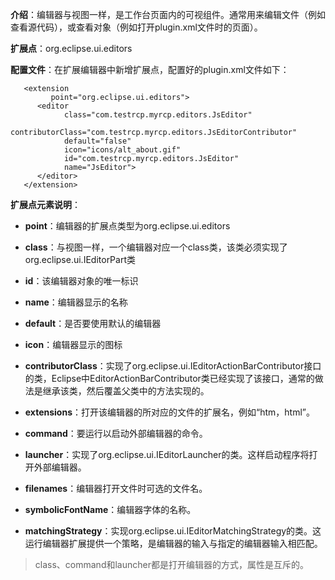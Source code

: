 **介绍**：编辑器与视图一样，是工作台页面内的可视组件。通常用来编辑文件（例如查看源代码），或查看对象（例如打开plugin.xml文件时的页面）。

**扩展点**：org.eclipse.ui.editors

**配置文件**：在扩展编辑器中新增扩展点，配置好的plugin.xml文件如下：

```
   <extension
         point="org.eclipse.ui.editors">
      <editor
            class="com.testrcp.myrcp.editors.JsEditor"
            contributorClass="com.testrcp.myrcp.editors.JsEditorContributor"
            default="false"
            icon="icons/alt_about.gif"
            id="com.testrcp.myrcp.editors.JsEditor"
            name="JsEditor">
      </editor>
   </extension>
```

**扩展点元素说明**：

* **point**：编辑器的扩展点类型为org.eclipse.ui.editors
* **class**：与视图一样，一个编辑器对应一个class类，该类必须实现了org.eclipse.ui.IEditorPart类
* **id**：该编辑器对象的唯一标识
* **name**：编辑器显示的名称
* **default**：是否要使用默认的编辑器
* **icon**：编辑器显示的图标
* **contributorClass**：实现了org.eclipse.ui.IEditorActionBarContributor接口的类，Eclipse中EditorActionBarContributor类已经实现了该接口，通常的做法是继承该类，然后覆盖父类中的方法实现的。

* **extensions**：打开该编辑器的所对应的文件的扩展名，例如“htm，html”。

* **command**：要运行以启动外部编辑器的命令。

* **launcher**：实现了org.eclipse.ui.IEditorLauncher的类。这样启动程序将打开外部编辑器。

* **filenames**：编辑器打开文件时可选的文件名。

* **symbolicFontName**：编辑器字体的名称。

* **matchingStrategy**：实现org.eclipse.ui.IEditorMatchingStrategy的类。这运行编辑器扩展提供一个策略，是编辑器的输入与指定的编辑器输入相匹配。

> class、command和launcher都是打开编辑器的方式，属性是互斥的。



